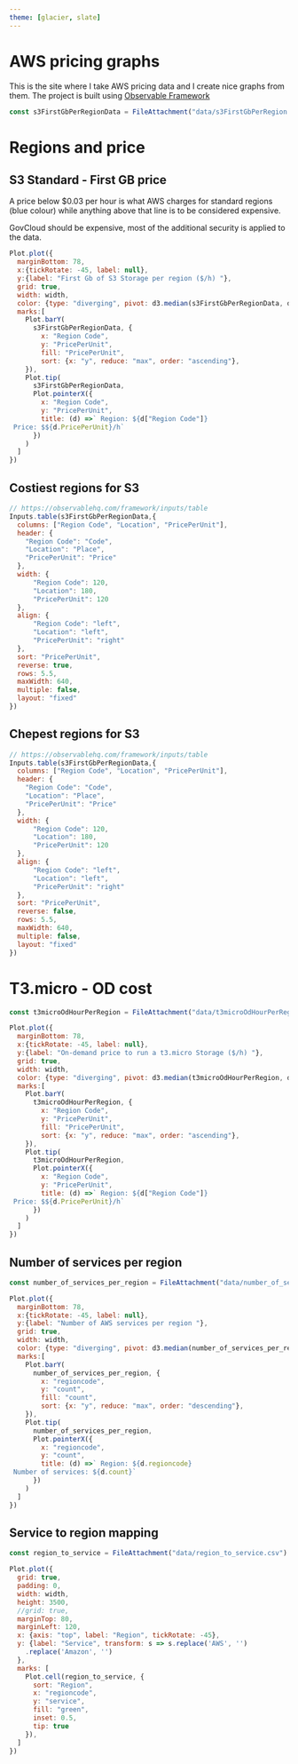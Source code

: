 ```yaml
---
theme: [glacier, slate]
---
```


# AWS pricing graphs

This is the site where I take AWS pricing data and I create nice graphs from them.
The project is built using [Observable Framework](https://observablehq.com/framework)

```js
const s3FirstGbPerRegionData = FileAttachment("data/s3FirstGbPerRegion.csv").csv({typed: true});
```

# Regions and price
## S3 Standard - First GB price

A price below $0.03 per hour is what AWS charges for standard regions (blue colour) while anything above that line is to be considered expensive.

GovCloud should be expensive, most of the additional security is applied to the data.

```js
Plot.plot({
  marginBottom: 78,
  x:{tickRotate: -45, label: null},
  y:{label: "First Gb of S3 Storage per region ($/h) "},
  grid: true,
  width: width,
  color: {type: "diverging", pivot: d3.median(s3FirstGbPerRegionData, d=>d.PricePerUnit), scheme: "BuRd"},
  marks:[
    Plot.barY(
      s3FirstGbPerRegionData, {
        x: "Region Code",
        y: "PricePerUnit",
        fill: "PricePerUnit",
        sort: {x: "y", reduce: "max", order: "ascending"},
    }),
    Plot.tip(
      s3FirstGbPerRegionData,
      Plot.pointerX({
        x: "Region Code",
        y: "PricePerUnit",
        title: (d) =>` Region: ${d["Region Code"]}
 Price: $${d.PricePerUnit}/h`
      })
    )
  ]
})
```

<div class="grid grid-cols-2">
<div class="card"><h2>Costiest regions for S3</h2>

```js
// https://observablehq.com/framework/inputs/table
Inputs.table(s3FirstGbPerRegionData,{
  columns: ["Region Code", "Location", "PricePerUnit"],
  header: {
    "Region Code": "Code",
    "Location": "Place",
    "PricePerUnit": "Price"
  },
  width: {
      "Region Code": 120,
      "Location": 180,
      "PricePerUnit": 120
  },
  align: {
      "Region Code": "left",
      "Location": "left",
      "PricePerUnit": "right"
  },
  sort: "PricePerUnit",
  reverse: true,
  rows: 5.5,
  maxWidth: 640,
  multiple: false,
  layout: "fixed"
})
```

</div>
<div class="card"><h2>Chepest regions for S3</h2>

```js
// https://observablehq.com/framework/inputs/table
Inputs.table(s3FirstGbPerRegionData,{
  columns: ["Region Code", "Location", "PricePerUnit"],
  header: {
    "Region Code": "Code",
    "Location": "Place",
    "PricePerUnit": "Price"
  },
  width: {
      "Region Code": 120,
      "Location": 180,
      "PricePerUnit": 120
  },
  align: {
      "Region Code": "left",
      "Location": "left",
      "PricePerUnit": "right"
  },
  sort: "PricePerUnit",
  reverse: false,
  rows: 5.5,
  maxWidth: 640,
  multiple: false,
  layout: "fixed"
})
```

</div>
</div>

# T3.micro - OD cost

```js
const t3microOdHourPerRegion = FileAttachment("data/t3microOdHourPerRegion.csv").csv({typed: true})
```

```js
Plot.plot({
  marginBottom: 78,
  x:{tickRotate: -45, label: null},
  y:{label: "On-demand price to run a t3.micro Storage ($/h) "},
  grid: true,
  width: width,
  color: {type: "diverging", pivot: d3.median(t3microOdHourPerRegion, d=>d.PricePerUnit), scheme: "BuRd"},
  marks:[
    Plot.barY(
      t3microOdHourPerRegion, {
        x: "Region Code",
        y: "PricePerUnit",
        fill: "PricePerUnit",
        sort: {x: "y", reduce: "max", order: "ascending"},
    }),
    Plot.tip(
      t3microOdHourPerRegion,
      Plot.pointerX({
        x: "Region Code",
        y: "PricePerUnit",
        title: (d) =>` Region: ${d["Region Code"]}
 Price: $${d.PricePerUnit}/h`
      })
    )
  ]
})
```

## Number of services per region

```js
const number_of_services_per_region = FileAttachment("data/number_of_services_per_region.csv").csv({typed:true})
```

```js
Plot.plot({
  marginBottom: 78,
  x:{tickRotate: -45, label: null},
  y:{label: "Number of AWS services per region "},
  grid: true,
  width: width,
  color: {type: "diverging", pivot: d3.median(number_of_services_per_region, d=>d.count), scheme: "Greens"},
  marks:[
    Plot.barY(
      number_of_services_per_region, {
        x: "regioncode",
        y: "count",
        fill: "count",
        sort: {x: "y", reduce: "max", order: "descending"},
    }),
    Plot.tip(
      number_of_services_per_region,
      Plot.pointerX({
        x: "regioncode",
        y: "count",
        title: (d) =>` Region: ${d.regioncode}
 Number of services: ${d.count}`
      })
    )
  ]
})
```

## Service to region mapping

```js
const region_to_service = FileAttachment("data/region_to_service.csv").csv({typed:true})
```

```js
Plot.plot({
  grid: true,
  padding: 0,
  width: width,
  height: 3500,
  //grid: true,
  marginTop: 80,
  marginLeft: 120,
  x: {axis: "top", label: "Region", tickRotate: -45},
  y: {label: "Service", transform: s => s.replace('AWS', '')
    .replace('Amazon', '')
  },
  marks: [
    Plot.cell(region_to_service, {
      sort: "Region",
      x: "regioncode",
      y: "service",
      fill: "green",
      inset: 0.5,
      tip: true
    }),
  ]
})
```
